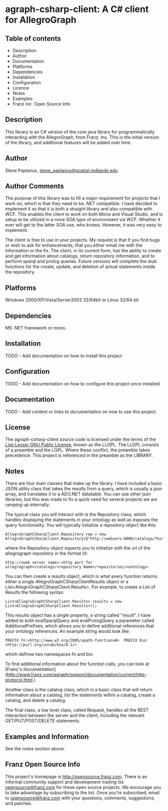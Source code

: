 agraph-csharp-client: A C# client for AllegroGraph 
==================================================

Table of contents
-----------------

 * Description
 * Author
 * Documentation
 * Platforms
 * Dependencies
 * Installation
 * Configuration
 * Licence
 * Notes
 * Examples
 * Franz Inc. Open Source Info

Description
-----------

This library is an C# version of the core java library for
programmatically interacting with the AllegroGraph, from Franz, Inc.
This is the initial version of the library, and additional features
will be added over time.

Author
------

Steve Paplanus, <steve_paplanus@spatial.redlands.edu>

Author Comments
---------------

The purpose of this library was to fill a major requirement for
projects that I work on, which is that they need to be .NET
compatible.  I have decided to implement it so that it is both a
straight library and also compatible with WCF.  This enables the
client to work on both Mono and Visual Studio, and is setup to be
utilized in a more SOA type of environment via WCF.  Whether it ever
will get to the latter SOA use, who knows.  However, it was very easy
to implement.

The client is free to use in your projects.  My request is
that if you find bugs or wish to ask for enhancements, that you either
email me with the information or the fix.  The client, in its current
form, has the ability to create and get information about catalogs,
return repository information, and to perform sparql and prolog
queries.  Future versions will complete the stub functions for the
create, update, and deletion of actual statements inside the
repository.

Platforms
----------

Windows 2000/XP/Vista/Server2003 32/64bit or Linux 32/64 bit 

Dependencies
------------

MS .NET framework or mono.

Installation
------------

TODO - Add documentation on how to install this project

Configuration
-------------

TODO - Add documentation on how to configure this project once installed

Documentation
-------------

TODO - Add content or links to documentation on how to use this project.

License
-------

The agraph-csharp-client source code is licensed under the terms of the 
[Lisp Lesser GNU Public License](http://opensource.franz.com/preamble.html), 
known as the LLGPL. The LLGPL consists of a preamble and the LGPL. Where these 
conflict, the preamble takes precedence.  This project is referenced in the 
preamble as the LIBRARY.

Notes
-----

There are four main classes that make up the library.  I have included
a basic JSON utility class that takes the results from a query, which
is usually a json array, and translates it to a ADO.NET datatable.
You can use other json libraries, but this was made to fix a quick
need for several projects we are ramping up internally.

The typical class you will interact with is the Repository class,
which handles displaying the statements in your ontology as well as
exposes the query functionality.  You will typically initialize a
repository object like this:

    AllegroGraphCSharpClient.Repository rep = new AllegroGraphCSharpClient.Repository(@"http://webserv:8000/catalogs/Test/repositories/Tools");

where the Repository object expects you to initialize with the url of
the allegrograph repository in the format of:

    http://<web server name>:<http port for allegrograph>/catalogs/<repository Name>/repositories/<ontology>

You can then create a results object, which is what every function
returns either a single AllegroGraphCSharpClientResults object or a
List<AllegroGraphCSharpClient.Results>.  For example, to create a List
of Results the following syntax:

    List<AllegroGraphCSharpClient.Results> results = new List<AllegroGraphCSharpClient.Results>(); 

This results object has a single property, a string called "result".
I have added to both evalSparqlQuery and evalPrologQuery a parameter
called AdditionalPrefixes, which allows you to define additional
references that your ontology references.  An example string would
look like:

    PREFIX fn:<http://www.w3.org/2005/xpath-functions#>  PREFIX bio:<http://purl.org/vocab/bio/0.1/>

which defines two namespaces fn and bio.

To find additional information about the function calls, you can look
at [Franz's documentation]
(http://www.franz.com/agraph/support/documentation/current/http-protocol.html.)

Another class is the catalog class, which is a basic class that will
return information about a catalog, list the statements within a
catalog, create a catalog, and delete a catalog.

The final class, a low level class, called Request, handles all the
REST interaction between the server and the client, including the
relevant GET/PUT/POST/DELETE statements.

Examples and Information
------------------------

See the notes section above.

Franz Open Source Info
----------------------

This project's homepage is <http://opensource.franz.com>. There is an 
informal community support and development mailing list 
[opensource@franz.com](http://opensource.franz.com/mailinglist.html) 
for these open source projects. We encourage you to take advantage by 
subscribing to the list.  Once you're subscribed, email to 
<opensource@franz.com> with your questions, comments, suggestions, 
and patches.